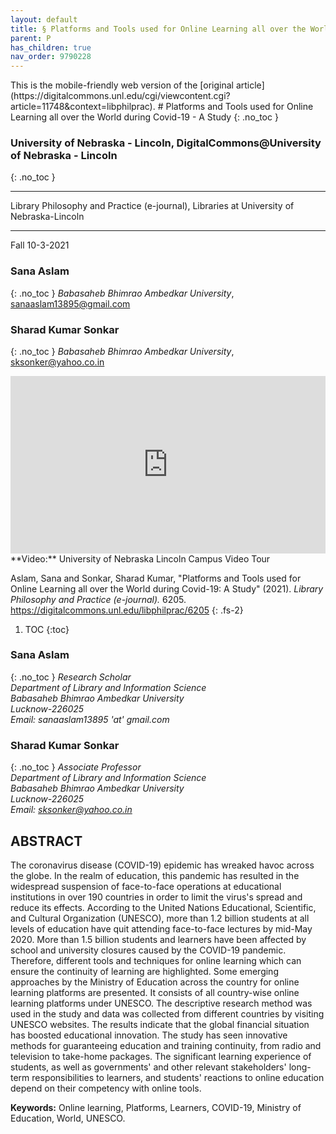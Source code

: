 ```yaml
---
layout: default
title: § Platforms and Tools used for Online Learning all over the World during Covid-19 - A Study 
parent: P 
has_children: true
nav_order: 9790228
---
```

<style>
.dont-break-out {
  /* These are technically the same, but use both */
  overflow-wrap: break-word;
  word-wrap: break-word;

     -ms-word-break: break-all;
  /* This is the dangerous one in WebKit, as it breaks things wherever */
  word-break: break-all;
  /* Instead use this non-standard one: */
  word-break: break-word;
}

.youtube-container {
    position: relative;
    width: 100%;
    height: 0;
    padding-bottom: 56.25%;
}
.youtube-video {
    position: absolute;
    top: 0;
    left: 0;
    width: 100%;
    height: 100%;
}

</style>

<div class="dont-break-out" markdown="1">
This is the mobile-friendly web version of the [original article](https://digitalcommons.unl.edu/cgi/viewcontent.cgi?article=11748&context=libphilprac).
# Platforms and Tools used for Online Learning all over the World during Covid-19 - A Study  
{: .no_toc }

### University of Nebraska - Lincoln, DigitalCommons@University of Nebraska - Lincoln  
{: .no_toc }

***

Library Philosophy and Practice (e-journal), Libraries at University of Nebraska-Lincoln 

***

Fall 10-3-2021

### Sana Aslam
{: .no_toc }
*Babasaheb Bhimrao Ambedkar University*, sanaaslam13895@gmail.com

### Sharad Kumar Sonkar
{: .no_toc }
*Babasaheb Bhimrao Ambedkar University*, sksonker@yahoo.co.in

<div class="youtube-container">
<iframe width="100%" src="https://www.youtube.com/embed/3Ya341o33yE" title="YouTube video player" frameborder="0" allow="accelerometer; autoplay; clipboard-write; encrypted-media; gyroscope; picture-in-picture" allowfullscreen class="youtube-video"></iframe>
</div>
**Video:** University of Nebraska Lincoln Campus Video Tour 

Aslam, Sana and Sonkar, Sharad Kumar, "Platforms and Tools used for Online Learning all over the World during Covid-19: A Study" (2021). *Library Philosophy and Practice (e-journal).* 6205. https://digitalcommons.unl.edu/libphilprac/6205
{: .fs-2}

1. TOC
{:toc}

### Sana Aslam
{: .no_toc }
*Research Scholar*  
*Department of Library and Information Science*  
*Babasaheb Bhimrao Ambedkar University*   
*Lucknow-226025*   
*Email: sanaaslam13895 'at' gmail.com*

### Sharad Kumar Sonkar
{: .no_toc }
*Associate Professor*   
*Department of Library and Information Science*  
*Babasaheb Bhimrao Ambedkar University*  
*Lucknow-226025*  
*Email: sksonker@yahoo.co.in*

## ABSTRACT
The coronavirus disease (COVID-19) epidemic has wreaked havoc across the globe. In the realm of education, this pandemic has resulted in the widespread suspension of face-to-face operations at educational institutions in over 190 countries in order to limit the virus's spread and reduce its effects. According to the United Nations Educational, Scientific, and Cultural Organization (UNESCO), more than 1.2 billion students at all levels of education have quit attending face-to-face lectures by mid-May 2020. More than 1.5 billion students and learners have been affected by school and university closures caused by the COVID-19 pandemic. Therefore, different tools and techniques for online learning which can ensure the continuity of learning are highlighted. Some emerging approaches by the Ministry of Education across the country for online learning platforms are presented. It consists of all country-wise online learning platforms under UNESCO. The descriptive research method was used in the study and data was collected from different countries by visiting UNESCO websites. The results indicate that the global financial situation has boosted educational innovation. The study has seen innovative methods for guaranteeing education and training continuity, from radio and television to take-home packages. The significant learning experience of students, as well as governments' and other relevant stakeholders' long-term responsibilities to learners, and students' reactions to online education depend on their competency with online tools.

**Keywords:** Online learning, Platforms, Learners, COVID-19, Ministry of Education, World, UNESCO.

</div>
